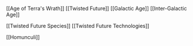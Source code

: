 [[Age of Terra's Wrath]]
[[Twisted Future]]
[[Galactic Age]]
[[Inter-Galactic Age]]

[[Twisted Future Species]]
[[Twisted Future Technologies]]


[[Homunculi]]